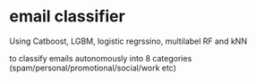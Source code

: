 # email classifier

Using Catboost, LGBM, logistic regrssino, multilabel RF and kNN

to classify emails autonomously into 8 categories (spam/personal/promotional/social/work etc)
